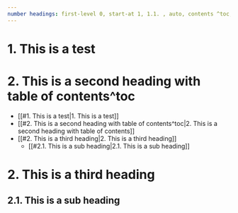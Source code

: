 ```yaml
---
number headings: first-level 0, start-at 1, 1.1. , auto, contents ^toc, skip ^toc
---
```

# 1. This is a test
# 2. This is a second heading with table of contents^toc

- [[#1. This is a test|1. This is a test]]
- [[#2. This is a second heading with table of contents^toc|2. This is a second heading with table of contents]]
- [[#2. This is a third heading|2. This is a third heading]]
	- [[#2.1. This is a sub heading|2.1. This is a sub heading]]
# 2. This is a third heading
## 2.1. This is a sub heading
